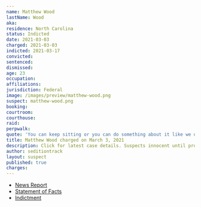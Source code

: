 ```yaml
---
name: Matthew Wood
lastName: Wood
aka:
residence: North Carolina
status: Indicted
date: 2021-03-03
charged: 2021-03-03
indicted: 2021-03-17
convicted: 
sentenced: 
dismissed: 
age: 23
occupation:
affiliations:
jurisdiction: Federal
image: /images/preview/matthew-wood.png
suspect: matthew-wood.png
booking:
courtroom:
courthouse:
raid:
perpwalk:
quote: 'You can keep sitting or you can do something about it like we did today. Our nation has experienced necessary revolts before.'
title: Matthew Wood charged on March 3, 2021
description: Click for latest case details. Suspects innocent until proven guilty.
author: seditiontrack
layout: suspect
published: true
charges:
---
```

- [News Report](https://www.charlotteobserver.com/news/politics-government/article249797823.html)
- [Statement of Facts](https://extremism.gwu.edu/sites/g/files/zaxdzs2191/f/Matthew%20Wood%20Statement%20of%20Facts_Redacted.pdf)
- [Indictment](https://www.justice.gov/usao-dc/case-multi-defendant/file/1379541/download)

